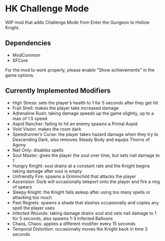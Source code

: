 # HK Challenge Mode

WIP mod that adds Challenge Mode from Enter the Gungeon to Hollow Knight.

## Dependencies
- ModCommon
- SFCore

For the mod to work properly, please enable "Show achievements" in the game options.

## Currently Implemented Modifiers
- High Stress: sets the player’s health to 1 for 5 seconds after they get hit
- Frail Shell: makes the player take increased damage
- Adrenaline Rush: taking damage speeds up the game slightly, up to a max of 1.5 speed
- Aspid Rancher: failing to hit an enemy spawns a Primal Aspid
- Void Vision: makes the room dark
- Speedrunner’s Curse: the player takes hazard damage when they try to Descending Dark, also removes Steady Body and equips Thorns of Agony
- Nail Only: disables spells
- Soul Master: gives the player the soul over time, but sets nail damage to 1
- Hungry Knight: soul drains at a constant rate and the Knight begins taking damage after soul is empty
- Unfriendly Fire: spawns a Grimmchild that attacks the player
- Ascension: Gorb will occasionally teleport onto the player and fire a ring of spears
- Sleepy Knight: the Knight falls asleep after using too many spells or attacking too much
- Past Regrets: spawns a shade that slashes occasionally and copies any spell the player uses
- Infected Wounds: taking damage drains soul and sets nail damage to 1 for 5 seconds, also spawns 1-3 Infected Balloons
- Chaos, Chaos: applies a different modifier every 15 seconds
- Temporal Distortion: occasionally moves the Knight back in time 3 seconds